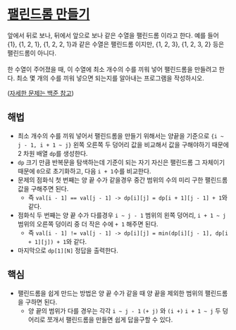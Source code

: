 # [팰린드롬 만들기](https://github.com/malvr00/Java-algorithm/blob/master/backjoon/dp/step13/src/Main.java)
앞에서 뒤로 보나, 뒤에서 앞으로 보나 같은 수열을 팰린드롬 이라고 한다. 예를 들어 {1}, {1, 2, 1}, {1, 2, 2, 1}과 같은 수열은 팰린드롬 이지만, {1, 2, 3}, {1, 2, 3, 2} 등은 팰린드롬이 아니다.<br/>
<br/>
한 수열이 주어졌을 때, 이 수열에 최소 개수의 수를 끼워 넣어 팰린드롬을 만들려고 한다. 최소 몇 개의 수를 끼워 넣으면 되는지를 알아내는 프로그램을 작성하시오.<br/>

([자세한 문제는 백준 참고](https://www.acmicpc.net/problem/1695)) <br/>

## 해법
* 최소 개수의 수를 끼워 넣어서 팰린드롬을 만들기 위해서는 양끝을 기준으로 `{i ~ j - 1, i + 1 ~ j}` 왼쪽 오른쪽 두 덩어리 값을 비교해서 값을 구해야하기 때문에 2 차원 배열 `dp`를 생성한다.
* `dp` 크기 만큼 반복문을 탐색하는데 기준이 되는 자기 자신은 팰린드롬 그 자체이기 때문에 `0`으로 초기화하고, 다음 `i + 1`수를 비교한다.
* 문제의 점화식 첫 번째는 양 끝 수가 같을경우 중간 범위의 수의 미리 구한 팰린드롬 값을 구해주면 된다.
  * 즉 `val[i - 1] == val[j - 1] -> dp[i][j] = dp[i + 1][j - 1] + 1`와 같다.
* 점화식 두 번째는 양 끝 수가 다를경우 `i ~ j - 1` 범위의 왼쪽 덩어리, `i + 1 ~ j` 범위의 오른쪽 덩이리 중 더 작은 수에 `+ 1` 해주면 된다.
  * 즉 `val[i - 1] != val[j - 1] -> dp[i][j] = min(dp[i][j - 1], dp[i + 1][j]) + 1`와 같다.
* 마지막으로 `dp[1][N]` 정답을 출력한다.

## 핵심
* 팰린드롬을 쉽게 만드는 방법은 양 끝 수가 같을 때 양 끝을 제외한 범위의 팰린드롬을 구하면 된다.
  * 양 끝의 범위가 다를 경우는 각각 `i ~ j - 1` `(+ j)` 와 `(i +)` `i + 1 ~ j` 두 덩어리로 쪼개서 팰린드롬을 만들면 쉽게 답을구할 수 있다. 